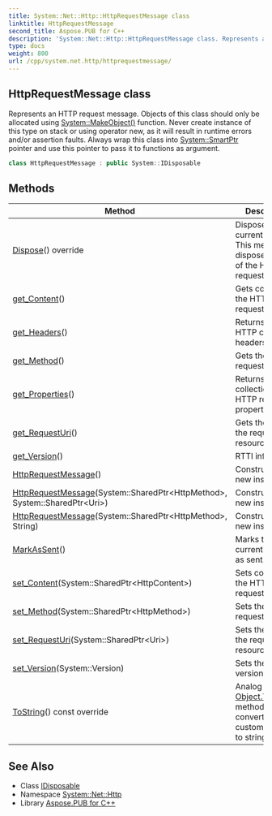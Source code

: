 ```yaml
---
title: System::Net::Http::HttpRequestMessage class
linktitle: HttpRequestMessage
second_title: Aspose.PUB for C++
description: 'System::Net::Http::HttpRequestMessage class. Represents an HTTP request message. Objects of this class should only be allocated using System::MakeObject() function. Never create instance of this type on stack or using operator new, as it will result in runtime errors and/or assertion faults. Always wrap this class into System::SmartPtr pointer and use this pointer to pass it to functions as argument in C++.'
type: docs
weight: 800
url: /cpp/system.net.http/httprequestmessage/
---
```

## HttpRequestMessage class


Represents an HTTP request message. Objects of this class should only be allocated using [System::MakeObject()](../../system/makeobject/) function. Never create instance of this type on stack or using operator new, as it will result in runtime errors and/or assertion faults. Always wrap this class into [System::SmartPtr](../../system/smartptr/) pointer and use this pointer to pass it to functions as argument.

```cpp
class HttpRequestMessage : public System::IDisposable
```

## Methods

| Method | Description |
| --- | --- |
| [Dispose](./dispose/)() override | Disposes the current instance. This method also disposes content of the HTTP request. |
| [get_Content](./get_content/)() | Gets content of the HTTP request. |
| [get_Headers](./get_headers/)() | Returns the HTTP content headers. |
| [get_Method](./get_method/)() | Gets the HTTP request method. |
| [get_Properties](./get_properties/)() | Returns the collection of the HTTP request properties. |
| [get_RequestUri](./get_requesturi/)() | Gets the URI of the requested resource. |
| [get_Version](./get_version/)() | RTTI information. |
| [HttpRequestMessage](./httprequestmessage/)() | Constructs a new instance. |
| [HttpRequestMessage](./httprequestmessage/)(System::SharedPtr\<HttpMethod\>, System::SharedPtr\<Uri\>) | Constructs a new instance. |
| [HttpRequestMessage](./httprequestmessage/)(System::SharedPtr\<HttpMethod\>, String) | Constructs a new instance. |
| [MarkAsSent](./markassent/)() | Marks the current request as sent. |
| [set_Content](./set_content/)(System::SharedPtr\<HttpContent\>) | Sets content of the HTTP request. |
| [set_Method](./set_method/)(System::SharedPtr\<HttpMethod\>) | Sets the HTTP request method. |
| [set_RequestUri](./set_requesturi/)(System::SharedPtr\<Uri\>) | Sets the URI of the requested resource. |
| [set_Version](./set_version/)(System::Version) | Sets the HTTP version. |
| [ToString](./tostring/)() const override | Analog of C# [Object.ToString()](../../system/object/tostring/) method. Enables converting custom objects to string. |
## See Also

* Class [IDisposable](../../system/idisposable/)
* Namespace [System::Net::Http](../)
* Library [Aspose.PUB for C++](../../)
